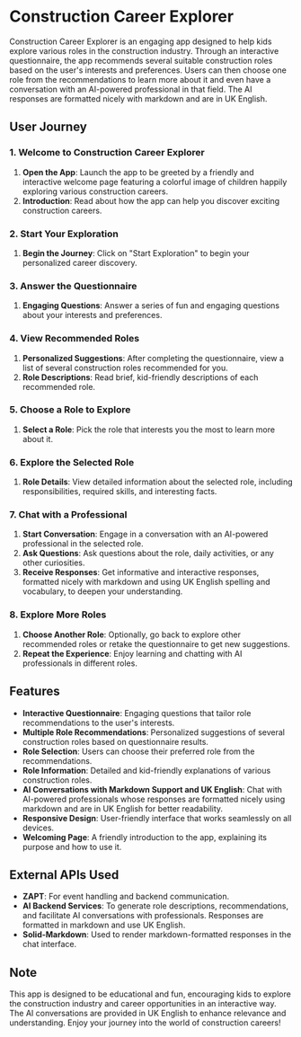 # Construction Career Explorer

Construction Career Explorer is an engaging app designed to help kids explore various roles in the construction industry. Through an interactive questionnaire, the app recommends several suitable construction roles based on the user's interests and preferences. Users can then choose one role from the recommendations to learn more about it and even have a conversation with an AI-powered professional in that field. The AI responses are formatted nicely with markdown and are in UK English.

## User Journey

### 1. Welcome to Construction Career Explorer
1. **Open the App**: Launch the app to be greeted by a friendly and interactive welcome page featuring a colorful image of children happily exploring various construction careers.
2. **Introduction**: Read about how the app can help you discover exciting construction careers.

### 2. Start Your Exploration
1. **Begin the Journey**: Click on "Start Exploration" to begin your personalized career discovery.

### 3. Answer the Questionnaire
1. **Engaging Questions**: Answer a series of fun and engaging questions about your interests and preferences.

### 4. View Recommended Roles
1. **Personalized Suggestions**: After completing the questionnaire, view a list of several construction roles recommended for you.
2. **Role Descriptions**: Read brief, kid-friendly descriptions of each recommended role.

### 5. Choose a Role to Explore
1. **Select a Role**: Pick the role that interests you the most to learn more about it.

### 6. Explore the Selected Role
1. **Role Details**: View detailed information about the selected role, including responsibilities, required skills, and interesting facts.

### 7. Chat with a Professional
1. **Start Conversation**: Engage in a conversation with an AI-powered professional in the selected role.
2. **Ask Questions**: Ask questions about the role, daily activities, or any other curiosities.
3. **Receive Responses**: Get informative and interactive responses, formatted nicely with markdown and using UK English spelling and vocabulary, to deepen your understanding.

### 8. Explore More Roles
1. **Choose Another Role**: Optionally, go back to explore other recommended roles or retake the questionnaire to get new suggestions.
2. **Repeat the Experience**: Enjoy learning and chatting with AI professionals in different roles.

## Features

- **Interactive Questionnaire**: Engaging questions that tailor role recommendations to the user's interests.
- **Multiple Role Recommendations**: Personalized suggestions of several construction roles based on questionnaire results.
- **Role Selection**: Users can choose their preferred role from the recommendations.
- **Role Information**: Detailed and kid-friendly explanations of various construction roles.
- **AI Conversations with Markdown Support and UK English**: Chat with AI-powered professionals whose responses are formatted nicely using markdown and are in UK English for better readability.
- **Responsive Design**: User-friendly interface that works seamlessly on all devices.
- **Welcoming Page**: A friendly introduction to the app, explaining its purpose and how to use it.

## External APIs Used

- **ZAPT**: For event handling and backend communication.
- **AI Backend Services**: To generate role descriptions, recommendations, and facilitate AI conversations with professionals. Responses are formatted in markdown and use UK English.
- **Solid-Markdown**: Used to render markdown-formatted responses in the chat interface.

## Note

This app is designed to be educational and fun, encouraging kids to explore the construction industry and career opportunities in an interactive way. The AI conversations are provided in UK English to enhance relevance and understanding. Enjoy your journey into the world of construction careers!